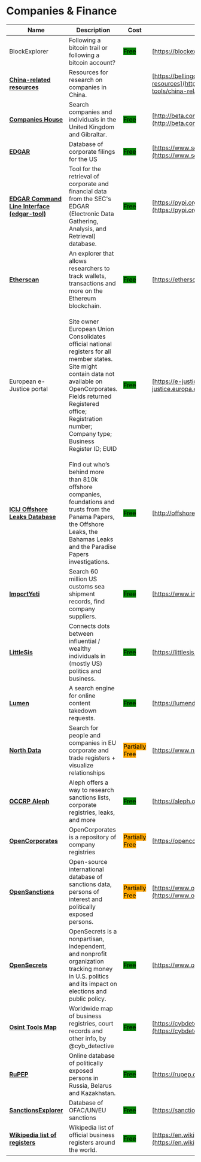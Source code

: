 # Companies & Finance

| Name | Description | Cost | URL |
| --- | --- | --- | --- |
| BlockExplorer | Following a bitcoin trail or following a bitcoin account? | <mark style="background-color:green;">Free</mark> | [https://blockexplorer.com/](https://blockexplorer.com/) |
| [**China-related resources**](../../tools/china-related-resources/README.md) | Resources for research on companies in China. |  | [https://bellingcat.gitbook.io/toolkit/more/all-tools/china-related-resources](https://bellingcat.gitbook.io/toolkit/more/all-tools/china-related-resources) |
| [**Companies House**](../../tools/companies-house/README.md) | Search companies and individuals in the United Kingdom and Gibraltar. | <mark style="background-color:green;">Free</mark> | [http://beta.companieshouse.gov.uk/](http://beta.companieshouse.gov.uk/) |
| [**EDGAR**](../../tools/edgar/README.md) | Database of corporate filings for the US | <mark style="background-color:green;">Free</mark> | [https://www.sec.gov/edgar/search/](https://www.sec.gov/edgar/search/) |
| [**EDGAR Command Line Interface (edgar-tool)**](../../tools/edgar-suite/README.md) | Tool for the retrieval of corporate and financial data from the SEC's EDGAR (Electronic Data Gathering, Analysis, and Retrieval) database. | <mark style="background-color:green;">Free</mark> | [https://pypi.org/project/edgar-tool/](https://pypi.org/project/edgar-tool/) |
| [**Etherscan**](../../tools/etherscan/README.md) | An explorer that allows researchers to track wallets, transactions and more on the Ethereum blockchain. | <mark style="background-color:green;">Free</mark> | [https://etherscan.io/](https://etherscan.io/) |
| European e-Justice portal | <p>Site owner European Union<br>Consolidates official national registers for all member states.<br>Site might contain data not available on OpenCorporates.<br>Fields returned Registered office; Registration number; Company type; Business Register ID; EUID</p> | <mark style="background-color:green;">Free</mark> | [https://e-justice.europa.eu/home.do?action=home](https://e-justice.europa.eu/home.do?action=home) |
| [**ICIJ Offshore Leaks Database**](../../tools/icij-offshore-leaks-database/README.md) | Find out who’s behind more than 810k offshore companies, foundations and trusts from the Panama Papers, the Offshore Leaks, the Bahamas Leaks and the Paradise Papers investigations. | <mark style="background-color:green;">Free</mark> | [http://offshoreleaks.icij.org/](http://offshoreleaks.icij.org/) |
| [**ImportYeti**](../../tools/importyeti/README.md) | Search 60 million US customs sea shipment records, find company suppliers. | <mark style="background-color:green;">Free</mark> | [https://www.importyeti.com/](https://www.importyeti.com/) |
| [**LittleSis**](../../tools/littlesis/README.md) | Connects dots between influential / wealthy individuals in (mostly US) politics and business. | <mark style="background-color:green;">Free</mark> | [https://littlesis.org/database](https://littlesis.org/database) |
| [**Lumen**](../../tools/lumen/README.md) | A search engine for online content takedown requests. | <mark style="background-color:green;">Free</mark> | [https://lumendatabase.org/](https://lumendatabase.org/) |
| [**North Data**](../../tools/north-data/README.md) | Search for people and companies in EU corporate and trade registers + visualize relationships | <mark style="background-color:orange;">Partially Free</mark> | [https://www.northdata.com/](https://www.northdata.com/) |
| [**OCCRP Aleph**](../../tools/occrp-aleph/README.md) | Aleph offers a way to research sanctions lists, corporate registries, leaks, and more | <mark style="background-color:green;">Free</mark> | [https://aleph.occrp.org/](https://aleph.occrp.org/) |
| [**OpenCorporates**](../../tools/opencorporates/README.md) | OpenCorporates is a repository of company registries | <mark style="background-color:orange;">Partially Free</mark> | [https://opencorporates.com/](https://opencorporates.com/) |
| [**OpenSanctions**](../../tools/opensanctions/README.md) | Open-source international database of sanctions data, persons of interest and politically exposed persons. | <mark style="background-color:orange;">Partially Free</mark> | [https://www.opensanctions.org/](https://www.opensanctions.org/) |
| [**OpenSecrets**](../../tools/opensecrets/README.md) | OpenSecrets is a nonpartisan, independent, and nonprofit organization tracking money in U.S. politics and its impact on elections and public policy. | <mark style="background-color:green;">Free</mark> | [https://www.opensecrets.org/](https://www.opensecrets.org/) |
| [**Osint Tools Map**](../../tools/osint-tools-map/README.md) | Worldwide map of business registries, court records and other info, by @cyb\_detective | <mark style="background-color:green;">Free</mark> | [https://cybdetective.com/osintmap/](https://cybdetective.com/osintmap/) |
| [**RuPEP**](../../tools/rupep/README.md) | Online database of politically exposed persons in Russia, Belarus and Kazakhstan. | <mark style="background-color:green;">Free</mark> | [https://rupep.org/en/](https://rupep.org/en/) |
| [**SanctionsExplorer**](../../tools/sanctionsexplorer/README.md) | Database of OFAC/UN/EU sanctions | <mark style="background-color:green;">Free</mark> | [https://sanctionsexplorer.org/](https://sanctionsexplorer.org/) |
| [**Wikipedia list of registers**](../../tools/wikipedia-list-of-registers/README.md) | Wikipedia list of official business registers around the world. | <mark style="background-color:green;">Free</mark> | [https://en.wikipedia.org/wiki/List\_of\_official\_business\_registers](https://en.wikipedia.org/wiki/List\_of\_official\_business\_registers) |